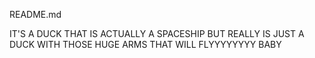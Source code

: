 README.md

IT'S A DUCK THAT IS ACTUALLY A SPACESHIP BUT REALLY IS JUST A DUCK WITH THOSE HUGE ARMS THAT WILL FLYYYYYYYY BABY